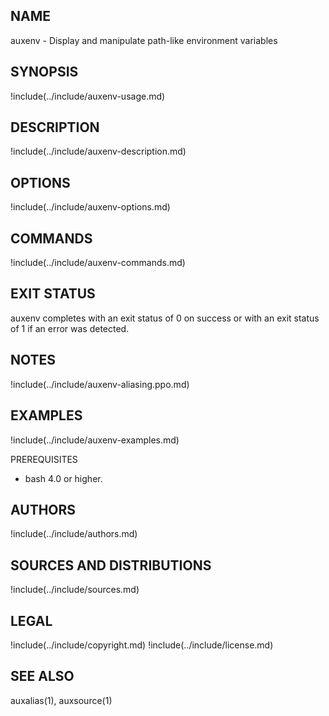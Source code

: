 ## NAME

auxenv - Display and manipulate path-like environment variables

## SYNOPSIS

!include(../include/auxenv-usage.md)

## DESCRIPTION

!include(../include/auxenv-description.md)

## OPTIONS

!include(../include/auxenv-options.md)

## COMMANDS

!include(../include/auxenv-commands.md)

## EXIT STATUS

auxenv completes with an exit status of 0 on success or with an
exit status of 1 if an error was detected.

## NOTES

!include(../include/auxenv-aliasing.ppo.md)

## EXAMPLES

!include(../include/auxenv-examples.md)

PREREQUISITES

* bash 4.0 or higher.

## AUTHORS

!include(../include/authors.md)

## SOURCES AND DISTRIBUTIONS

!include(../include/sources.md)

## LEGAL

!include(../include/copyright.md)
!include(../include/license.md)

## SEE ALSO

auxalias(1), auxsource(1)
